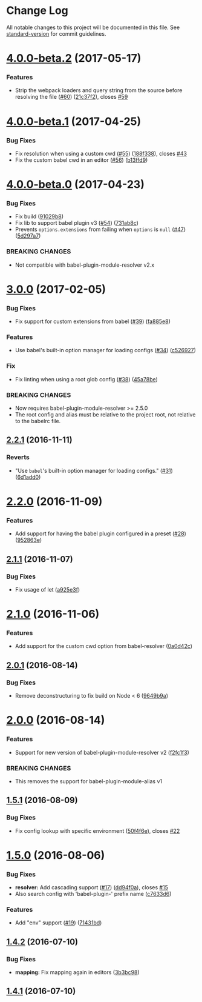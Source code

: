 # Change Log

All notable changes to this project will be documented in this file. See [standard-version](https://github.com/conventional-changelog/standard-version) for commit guidelines.

<a name="4.0.0-beta.2"></a>
# [4.0.0-beta.2](https://github.com/tleunen/eslint-import-resolver-babel-module/compare/v4.0.0-beta.1...v4.0.0-beta.2) (2017-05-17)


### Features

* Strip the webpack loaders and query string from the source before resolving the file ([#60](https://github.com/tleunen/eslint-import-resolver-babel-module/issues/60)) ([21c37f2](https://github.com/tleunen/eslint-import-resolver-babel-module/commit/21c37f2)), closes [#59](https://github.com/tleunen/eslint-import-resolver-babel-module/issues/59)



<a name="4.0.0-beta.1"></a>
# [4.0.0-beta.1](https://github.com/tleunen/eslint-import-resolver-babel-module/compare/v4.0.0-beta.0...v4.0.0-beta.1) (2017-04-25)


### Bug Fixes

* Fix resolution when using a custom cwd ([#55](https://github.com/tleunen/eslint-import-resolver-babel-module/issues/55)) ([188f338](https://github.com/tleunen/eslint-import-resolver-babel-module/commit/188f338)), closes [#43](https://github.com/tleunen/eslint-import-resolver-babel-module/issues/43)
* Fix the custom babel cwd in an editor ([#56](https://github.com/tleunen/eslint-import-resolver-babel-module/issues/56)) ([b13ffd9](https://github.com/tleunen/eslint-import-resolver-babel-module/commit/b13ffd9))



<a name="4.0.0-beta.0"></a>
# [4.0.0-beta.0](https://github.com/tleunen/eslint-import-resolver-babel-module/compare/v3.0.0...v4.0.0-beta.0) (2017-04-23)


### Bug Fixes

* Fix build ([91029b8](https://github.com/tleunen/eslint-import-resolver-babel-module/commit/91029b8))
* Fix lib to support babel plugin v3 ([#54](https://github.com/tleunen/eslint-import-resolver-babel-module/issues/54)) ([731ab8c](https://github.com/tleunen/eslint-import-resolver-babel-module/commit/731ab8c))
* Prevents `options.extensions` from failing when `options` is `null` ([#47](https://github.com/tleunen/eslint-import-resolver-babel-module/issues/47)) ([5d297a7](https://github.com/tleunen/eslint-import-resolver-babel-module/commit/5d297a7))


### BREAKING CHANGES

* Not compatible with babel-plugin-module-resolver v2.x



<a name="3.0.0"></a>
# [3.0.0](https://github.com/tleunen/eslint-import-resolver-babel-module/compare/v2.2.1...v3.0.0) (2017-02-05)


### Bug Fixes

* Fix support for custom extensions from babel ([#39](https://github.com/tleunen/eslint-import-resolver-babel-module/issues/39)) ([fa885e8](https://github.com/tleunen/eslint-import-resolver-babel-module/commit/fa885e8))


### Features

* Use babel's built-in option manager for loading configs ([#34](https://github.com/tleunen/eslint-import-resolver-babel-module/issues/34)) ([c526927](https://github.com/tleunen/eslint-import-resolver-babel-module/commit/c526927))


### Fix

* Fix linting when using a root glob config ([#38](https://github.com/tleunen/eslint-import-resolver-babel-module/issues/38)) ([45a78be](https://github.com/tleunen/eslint-import-resolver-babel-module/commit/45a78be))


### BREAKING CHANGES

* Now requires babel-plugin-module-resolver >= 2.5.0
* The root config and alias must be relative to the project root, not relative to the babelrc file.



<a name="2.2.1"></a>
## [2.2.1](https://github.com/tleunen/eslint-import-resolver-babel-module/compare/v2.2.0...v2.2.1) (2016-11-11)


### Reverts

* "Use `babel`'s built-in option manager for loading configs." ([#31](https://github.com/tleunen/eslint-import-resolver-babel-module/issues/31)) ([6d1add0](https://github.com/tleunen/eslint-import-resolver-babel-module/commit/6d1add0))



<a name="2.2.0"></a>
# [2.2.0](https://github.com/tleunen/eslint-import-resolver-babel-module/compare/v2.1.1...v2.2.0) (2016-11-09)


### Features

* Add support for having the babel plugin configured in a preset ([#28](https://github.com/tleunen/eslint-import-resolver-babel-module/issues/28)) ([952863e](https://github.com/tleunen/eslint-import-resolver-babel-module/commit/952863e))



<a name="2.1.1"></a>
## [2.1.1](https://github.com/tleunen/eslint-import-resolver-babel-module/compare/v2.1.0...v2.1.1) (2016-11-07)


### Bug Fixes

* Fix usage of let ([a925e3f](https://github.com/tleunen/eslint-import-resolver-babel-module/commit/a925e3f))



<a name="2.1.0"></a>
# [2.1.0](https://github.com/tleunen/eslint-import-resolver-babel-module/compare/v3.0.0-beta.1...v2.1.0) (2016-11-06)


### Features

* Add support for the custom cwd option from babel-resolver ([0a0d42c](https://github.com/tleunen/eslint-import-resolver-babel-module/commit/0a0d42c))



<a name="2.0.1"></a>
## [2.0.1](https://github.com/tleunen/eslint-import-resolver-babel-module/compare/v2.0.0...v2.0.1) (2016-08-14)


### Bug Fixes

* Remove deconstructuring to fix build on Node < 6 ([9649b9a](https://github.com/tleunen/eslint-import-resolver-babel-module/commit/9649b9a))



<a name="2.0.0"></a>
# [2.0.0](https://github.com/tleunen/eslint-import-resolver-babel-module/compare/v1.5.1...v2.0.0) (2016-08-14)


### Features

* Support for new version of babel-plugin-module-resolver v2 ([f2fc1f3](https://github.com/tleunen/eslint-import-resolver-babel-module/commit/f2fc1f3))


### BREAKING CHANGES

* This removes the support for babel-plugin-module-alias v1



<a name="1.5.1"></a>
## [1.5.1](https://github.com/tleunen/eslint-import-resolver-babel-module-alias/compare/v1.5.0...v1.5.1) (2016-08-09)


### Bug Fixes

* Fix config lookup with specific environment ([50f4f6e](https://github.com/tleunen/eslint-import-resolver-babel-module-alias/commit/50f4f6e)), closes [#22](https://github.com/tleunen/eslint-import-resolver-babel-module-alias/issues/22)



<a name="1.5.0"></a>
# [1.5.0](https://github.com/tleunen/eslint-import-resolver-babel-module-alias/compare/v1.4.2...v1.5.0) (2016-08-06)


### Bug Fixes

* **resolver:** Add cascading support ([#17](https://github.com/tleunen/eslint-import-resolver-babel-module-alias/issues/17)) ([dd94f0a](https://github.com/tleunen/eslint-import-resolver-babel-module-alias/commit/dd94f0a)), closes [#15](https://github.com/tleunen/eslint-import-resolver-babel-module-alias/issues/15)
* Also search config with 'babel-plugin-' prefix name ([c7633d6](https://github.com/tleunen/eslint-import-resolver-babel-module-alias/commit/c7633d6))


### Features

* Add "env" support ([#19](https://github.com/tleunen/eslint-import-resolver-babel-module-alias/issues/19)) ([71431bd](https://github.com/tleunen/eslint-import-resolver-babel-module-alias/commit/71431bd))



<a name="1.4.2"></a>
## [1.4.2](https://github.com/tleunen/eslint-import-resolver-babel-module-alias/compare/v1.4.1...v1.4.2) (2016-07-10)


### Bug Fixes

* **mapping:** Fix mapping again in editors ([3b3bc98](https://github.com/tleunen/eslint-import-resolver-babel-module-alias/commit/3b3bc98))



<a name="1.4.1"></a>
## [1.4.1](https://github.com/tleunen/eslint-import-resolver-babel-module-alias/compare/v1.4.0...v1.4.1) (2016-07-10)
